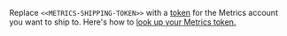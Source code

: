 Replace `<<METRICS-SHIPPING-TOKEN>>` with a [token](https://app.logz.io/#/dashboard/settings/manage-accounts) for the Metrics account you want to ship to. Here's how to [look up your Metrics token.]({{site.baseurl}}/user-guide/accounts/finding-your-metrics-account-token/)